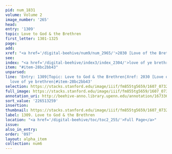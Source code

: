 ```yaml
---
pid: num_1831
volume: Volume 2
image_number: '265'
head:
entry: '1309'
topic: Love to God & the Brethren
first_letter: 1301-1325
page:
add:
xref: "<a href='/digital-beehive/num9/num_2965/'>2030 [Love of the Brethren]</a>"
see:
index: "<a href='/digital-beehive/index3/index_2304/'>love of ye brethren</a>"
item: "#item-28bc2bb43"
unparsed:
line: 'Entry: 1309|Topic: Love to God & the Brethren|Xref: 2030 [Love of the Brethren]|Index:
  love of ye brethren|#item-28bc2bb43'
selection: https://stacks.stanford.edu/image/iiif/fm855tg5659/1607_0732/423,3259,2820,1042/full/0/default.jpg
full_image: https://stacks.stanford.edu/image/iiif/fm855tg5659/1607_0732/full/full/0/default.jpg
annotation_uri: http://beehive-anno.library.upenn.edu/annotation/1673365694372
sort_value: '226513259'
insertion:
thumbnail: https://stacks.stanford.edu/image/iiif/fm855tg5659/1607_0732/423,3259,600,180/250,/0/default.jpg
label: 1309. Love to God & the Brethren
location: "<a href='/digital-beehive/toc/toc2_255/'>Full Page</a>"
issue:
also_in_entry:
order: '097'
layout: alpha_item
collection: num6
---
```

